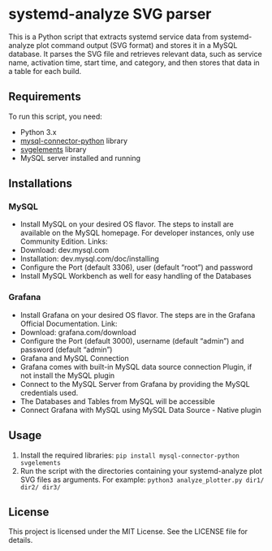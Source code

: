 # systemd-analyze SVG parser

This is a Python script that extracts systemd service data from systemd-analyze plot command output (SVG format) and stores it in a MySQL database. It parses the SVG file and retrieves relevant data, such as service name, activation time, start time, and category, and then stores that data in a table for each build.

## Requirements

To run this script, you need:

- Python 3.x
- [mysql-connector-python](https://dev.mysql.com/doc/connector-python/en/connector-python-installation.html) library
- [svgelements](https://pypi.org/project/svg-elements/) library
- MySQL server installed and running

## Installations

### MySQL

- Install MySQL on your desired OS flavor. The steps to install are available on the MySQL homepage. For developer instances, only use Community Edition. Links:
- Download: dev.mysql.com
- Installation: dev.mysql.com/doc/installing
- Configure the Port (default 3306), user (default “root”) and password
- Install MySQL Workbench as well for easy handling of the Databases

### Grafana

- Install Grafana on your desired OS flavor. The steps are in the Grafana Official Documentation. Link:
- Download: grafana.com/download
- Configure the Port (default 3000), username (default “admin”) and password (default “admin”)
- Grafana and MySQL Connection
- Grafana comes with built-in MySQL data source connection Plugin, if not install the MySQL plugin
- Connect to the MySQL Server from Grafana by providing the MySQL credentials used.
- The Databases and Tables from MySQL will be accessible
- Connect Grafana with MySQL using MySQL Data Source - Native plugin

## Usage

1. Install the required libraries: `pip install mysql-connector-python svgelements`
2. Run the script with the directories containing your systemd-analyze plot SVG files as arguments. For example: `python3 analyze_plotter.py dir1/ dir2/ dir3/`

## License

This project is licensed under the MIT License. See the LICENSE file for details.
